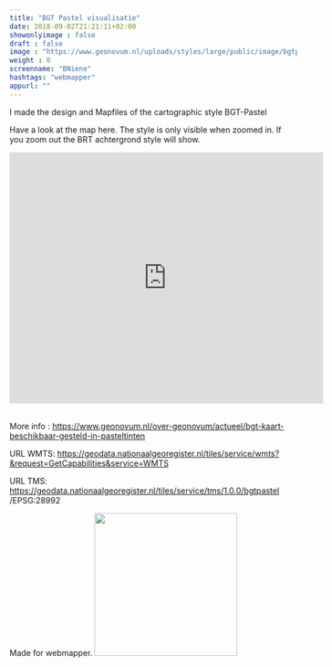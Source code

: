 ```yaml
---
title: "BGT Pastel visualisatie"
date: 2018-09-02T21:21:11+02:00
showonlyimage : false
draft : false
image : "https://www.geonovum.nl/uploads/styles/large/public/image/bgtpastel.png?itok=o7qioQ9n"
weight : 0
screenname: "BNiene"
hashtags: "webmapper"
appurl: ""
---
```


I made the design and Mapfiles of the cartographic style BGT-Pastel

<!--more-->

Have a look at the map here. The style is only visible when zoomed in. If you zoom out the BRT achtergrond style will show. 

<iframe  style="vertical-align: middle; margin: 0 auto; display: block;" width="550" height="440" frameborder="0" scrolling=no marginheight="0" marginwidth="0" src="https://kaart.pdok.nl/api/api.html?mapdiv=map_vialink&zoom=13&showlayerswitcher=false&showzoom=false&loc=123477.545%2C%20489751.76&markersdef=https%3A%2F%2Fkaart.pdok.nl%2Fapi%2Fjs%2Fpdok-markers.js&layersdef=https%3A%2F%2Fkaart.pdok.nl%2Fapi%2Fjs%2Fpdok-layers.js&pdoklayers=BRT%2CBGT_PASTEL_TMS" title="PDOK Kaart"></iframe>

</br>

More info : https://www.geonovum.nl/over-geonovum/actueel/bgt-kaart-beschikbaar-gesteld-in-pasteltinten

URL WMTS:
https://geodata.nationaalgeoregister.nl/tiles/service/wmts?&request=GetCapabilities&service=WMTS

URL TMS:
https://geodata.nationaalgeoregister.nl/tiles/service/tms/1.0.0/bgtpastel
/EPSG:28992

Made for webmapper. 
<a href="http://webmapper.net">
<img src="https://raw.githubusercontent.com/wiki/NieneB/Webmapping_for_beginners/img/webmapper_logo_tekst.png" width="250px"> </a>

